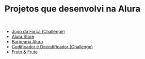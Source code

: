 # Projetos que desenvolvi na Alura 
<br>
<ul>
    <li><a href="https://forca-three.vercel.app/" target="_blank">Jogo da Forca (Challenge)</a></li>
    <li><a href="https://alura-store-rho.vercel.app/" target="_blank">Alura Store</a></li>
    <li><a href="https://barbearia-alura-365v.vercel.app/" target="_blank">Barbearia Alura</a></li>
    <li><a href="https://codificador-edecodificador.vercel.app/" target="_blank">Codificador e Decodificador (Challenge)</a></li>
    <li><a href="https://fruta.vercel.app/" target="_blank">Fruto & Fruta</a></li>
</ul>
